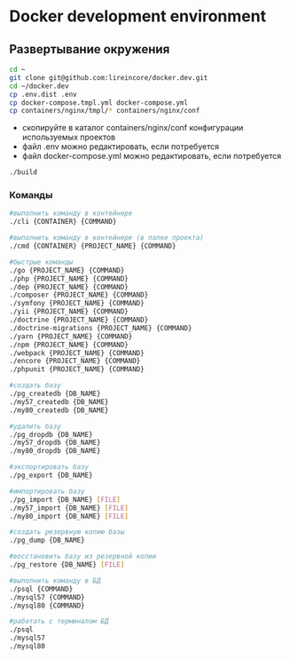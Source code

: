 # Docker development environment

## Развертывание окружения

``` bash
cd ~
git clone git@github.com:lireincore/docker.dev.git
cd ~/docker.dev
cp .env.dist .env
cp docker-compose.tmpl.yml docker-compose.yml
cp containers/nginx/tmpl/* containers/nginx/conf
```

- скопируйте в каталог containers/nginx/conf конфигурации используемых проектов
- файл .env можно редактировать, если потребуется
- файл docker-compose.yml можно редактировать, если потребуется

``` bash
./build
```

### Команды

``` bash
#выполнить команду в контейнере
./cli {CONTAINER} {COMMAND}

#выполнить команду в контейнере (в папке проекта)
./cmd {CONTAINER} {PROJECT_NAME} {COMMAND}

#быстрые команды
./go {PROJECT_NAME} {COMMAND}
./php {PROJECT_NAME} {COMMAND}
./dep {PROJECT_NAME} {COMMAND}
./composer {PROJECT_NAME} {COMMAND}
./symfony {PROJECT_NAME} {COMMAND}
./yii {PROJECT_NAME} {COMMAND}
./doctrine {PROJECT_NAME} {COMMAND}
./doctrine-migrations {PROJECT_NAME} {COMMAND}
./yarn {PROJECT_NAME} {COMMAND}
./npm {PROJECT_NAME} {COMMAND}
./webpack {PROJECT_NAME} {COMMAND}
./encore {PROJECT_NAME} {COMMAND}
./phpunit {PROJECT_NAME} {COMMAND}

#создать базу
./pg_createdb {DB_NAME}
./my57_createdb {DB_NAME}
./my80_createdb {DB_NAME}

#удалить базу
./pg_dropdb {DB_NAME}
./my57_dropdb {DB_NAME}
./my80_dropdb {DB_NAME}

#экспортировать базу
./pg_export {DB_NAME}

#импортировать базу
./pg_import {DB_NAME} [FILE]
./my57_import {DB_NAME} [FILE]
./my80_import {DB_NAME} [FILE]

#создать резервную копию базы
./pg_dump {DB_NAME}

#восстановить базу из резервной копии
./pg_restore {DB_NAME} [FILE]

#выполнить команду в БД
./psql {COMMAND}
./mysql57 {COMMAND}
./mysql80 {COMMAND}

#работать с терминалом БД
./psql
./mysql57
./mysql80
```